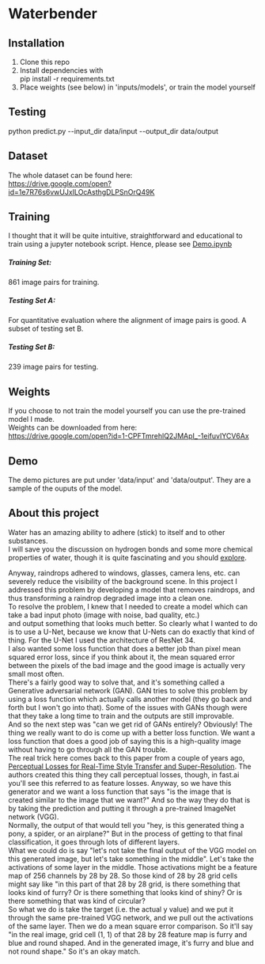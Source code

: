 # Waterbender
<img1 src="https://github.com/Shaier/Waterbender/blob/master/data/input/62_rain.jpg" height="100" width="100">
<img2 src="https://github.com/Shaier/Waterbender/blob/master/data/output/62_prediction.jpg" height="100" width="100">  

## Installation
1. Clone this repo
2. Install dependencies with   
pip install -r requirements.txt
3. Place weights (see below) in 'inputs/models', or train the model yourself

## Testing
python predict.py --input_dir data/input --output_dir data/output

## Dataset
The whole dataset can be found here:  
https://drive.google.com/open?id=1e7R76s6vwUJxILOcAsthgDLPSnOrQ49K  

## Training
I thought that it will be quite intuitive, straightforward and educational to train using a jupyter notebook script. Hence, please see [Demo.ipynb](Demo.ipynb)    

##### Training Set:

861 image pairs for training.

##### Testing Set A:

For quantitative evaluation where the alignment of image pairs is good. A subset of testing set B.

##### Testing Set B:

239 image pairs for testing.
## Weights
If you choose to not train the model yourself you can use the pre-trained model I made.   
Weights can be downloaded from here:  
https://drive.google.com/open?id=1-CPFTmrehlQ2JMApI_-1eifuvIYCV6Ax

## Demo
The demo pictures are put under 'data/input' and 'data/output'. They are a sample of the ouputs of the model.

## About this project
Water has an amazing ability to adhere (stick) to itself and to other substances.  
I will save you the discussion on hydrogen bonds and some more chemical properties of water, though it is quite fascinating and you should [explore](https://manoa.hawaii.edu/exploringourfluidearth/chemical/properties-water/hydrogen-bonds-make-water-sticky).
  
Anyway, raindrops adhered to windows, glasses, camera lens, etc. can severely reduce the visibility of the background scene. In this project I addressed
this problem by developing a model that removes raindrops, and thus transforming a raindrop degraded image into a clean one.  
To resolve the problem, I knew that I needed to create a model which can take a bad input photo (image with noise, bad quality, etc.)  
and output something that looks much better. So clearly what I wanted to do is to use a U-Net, because we know that U-Nets can do 
exactly that kind of thing. For the U-Net I used the architecture of ResNet 34.  
I also wanted some loss function that does a better job than pixel mean squared error loss, since if you think about it, 
the mean squared error between the pixels of the bad image and the good image is actually very small most often.  
There's a fairly good way to solve that, and it's something called a Generative adversarial network (GAN). 
GAN tries to solve this problem by using a loss function which actually calls another model (they go back and forth but I won't go into that). 
Some of the issues with GANs though were that they take a long time to train and the outputs are still improvable.   
And so the next step was "can we get rid of GANs entirely?
Obviously! The thing we really want to do is come up with a better loss function. We want a loss function that does a good job 
of saying this is a high-quality image without having to go through all the GAN trouble.  
The real trick here comes back to this paper from a couple of years ago, [Perceptual Losses for Real-Time Style Transfer and Super-Resolution](https://arxiv.org/abs/1603.08155). 
The authors created this thing they call perceptual losses, though, in fast.ai you'll see this referred to as feature losses.
Anyway, so we have this generator and we want a loss function that says "is the image that is created similar to the image that we want?" 
And so the way they do that is by taking the prediction and putting it through a pre-trained ImageNet network (VGG).  
Normally, the output of that would tell you "hey, is this generated thing a pony, a spider, or an airplane?" 
But in the process of getting to that final classification, it goes through lots of different layers.  
What we could do is say "let's not take the final output of the VGG model on this generated image, but let's take something in the middle". 
Let's take the activations of some layer in the middle. Those activations might be a feature map of 256 channels by 28 by 28. 
So those kind of 28 by 28 grid cells might say  like "in this part of that 28 by 28 grid, 
is there something that looks kind of furry? Or is there something that looks kind of shiny? Or is there something that was kind of circular?  
So what we do is take the target (i.e. the actual y value) and we put it through the same pre-trained VGG network, 
and we pull out the activations of the same layer. Then we do a mean square error comparison. So it'll say "in the real image, grid cell 
(1, 1) of that 28 by 28 feature map is furry and blue and round shaped. And in the generated image, it's furry and blue and not round 
shape." So it's an okay match.    
